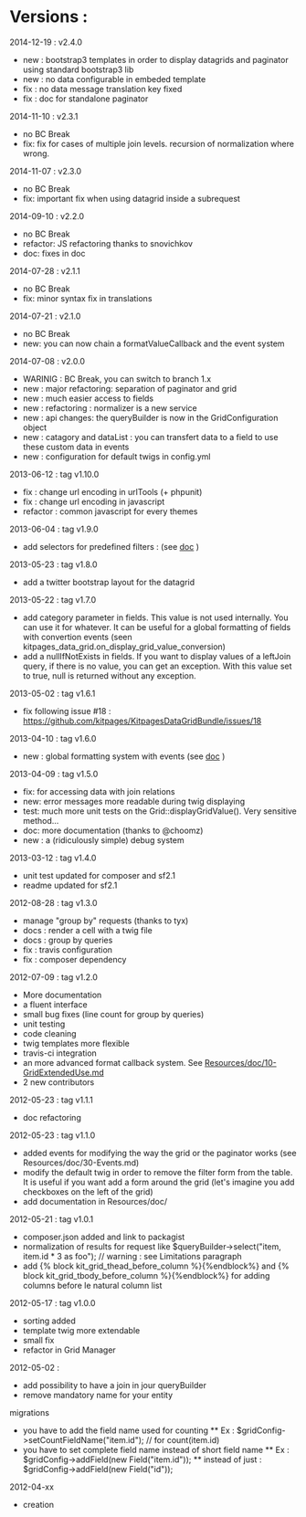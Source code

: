 Versions :
==========

2014-12-19 : v2.4.0

* new : bootstrap3 templates in order to display datagrids and paginator using standard bootstrap3 lib
* new : no data configurable in embeded template
* fix : no data message translation key fixed
* fix : doc for standalone paginator

2014-11-10 : v2.3.1

* no BC Break
* fix: fix for cases of multiple join levels. recursion of normalization where wrong.

2014-11-07 : v2.3.0

* no BC Break
* fix: important fix when using datagrid inside a subrequest

2014-09-10 : v2.2.0

* no BC Break
* refactor: JS refactoring thanks to snovichkov
* doc: fixes in doc

2014-07-28 : v2.1.1

* no BC Break
* fix: minor syntax fix in translations

2014-07-21 : v2.1.0

* no BC Break
* new: you can now chain a formatValueCallback and the event system

2014-07-08 : v2.0.0

* WARINIG : BC Break, you can switch to branch 1.x
* new : major refactoring: separation of paginator and grid
* new : much easier access to fields
* new : refactoring : normalizer is a new service
* new : api changes: the queryBuilder is now in the GridConfiguration object
* new : catagory and dataList : you can transfert data to a field to use these custom data in events
* new : configuration for default twigs in config.yml

2013-06-12 : tag v1.10.0

* fix : change url encoding in urlTools (+ phpunit)
* fix : change url encoding in javascript
* refactor : common javascript for every themes

2013-06-04 : tag v1.9.0

* add selectors for predefined filters : (see [doc](https://github.com/kitpages/KitpagesDataGridBundle/blob/master/Resources/doc/10-GridExtendedUse.md#add-selector-action-to-filter-on-a-field-with-a-value) )

2013-05-23 : tag v1.8.0

* add a twitter bootstrap layout for the datagrid

2013-05-22 : tag v1.7.0

* add category parameter in fields. This value is not used internally. You can use it for whatever. It can be useful
for a global formatting of fields with convertion events (seen kitpages_data_grid.on_display_grid_value_conversion)
* add a nullIfNotExists in fields. If you want to display values of a leftJoin query, if there is no value, you can
get an exception. With this value set to true, null is returned without any exception.

2013-05-02 : tag v1.6.1

* fix following issue #18 : https://github.com/kitpages/KitpagesDataGridBundle/issues/18

2013-04-10 : tag v1.6.0

* new : global formatting system with events (see [doc](https://github.com/kitpages/KitpagesDataGridBundle/blob/master/Resources/doc/10-GridExtendedUse.md#format-some-fields-system-wide) )

2013-04-09 : tag v1.5.0

* fix: for accessing data with join relations
* new: error messages more readable during twig displaying
* test: much more unit tests on the Grid::displayGridValue(). Very sensitive method...
* doc: more documentation (thanks to @choomz)
* new : a (ridiculously simple) debug system

2013-03-12 : tag v1.4.0

* unit test updated for composer and sf2.1
* readme updated for sf2.1

2012-08-28 : tag v1.3.0

* manage "group by" requests (thanks to tyx)
* docs : render a cell with a twig file
* docs : group by queries
* fix : travis configuration
* fix : composer dependency

2012-07-09 : tag v1.2.0

* More documentation
* a fluent interface
* small bug fixes (line count for group by queries)
* unit testing
* code cleaning
* twig templates more flexible
* travis-ci integration
* an more advanced format callback system. See [Resources/doc/10-GridExtendedUse.md](https://github.com/kitpages/KitpagesDataGridBundle/blob/master/Resources/doc/10-GridExtendedUse.md)
* 2 new contributors

2012-05-23 : tag v1.1.1

* doc refactoring

2012-05-23 : tag v1.1.0

* added events for modifying the way the grid or the paginator works (see Resources/doc/30-Events.md)
* modify the default twig in order to remove the filter form from the table. It is useful if you want add
a form around the grid (let's imagine you add checkboxes on the left of the grid)
* add documentation in Resources/doc/

2012-05-21 : tag v1.0.1

* composer.json added and link to packagist
* normalization of results for request like $queryBuilder->select("item, item.id * 3 as foo"); // warning : see
Limitations paragraph
* add {% block kit_grid_thead_before_column %}{%endblock%} and {% block kit_grid_tbody_before_column %}{%endblock%} for
adding columns before le natural column list

2012-05-17 : tag v1.0.0

* sorting added
* template twig more extendable
* small fix
* refactor in Grid Manager

2012-05-02 :

* add possibility to have a join in jour queryBuilder
* remove mandatory name for your entity

migrations

* you have to add the field name used for counting
** Ex : $gridConfig->setCountFieldName("item.id"); // for count(item.id)
* you have to set complete field name instead of short field name
** Ex : $gridConfig->addField(new Field("item.id"));
** instead of just : $gridConfig->addField(new Field("id"));

2012-04-xx

* creation
